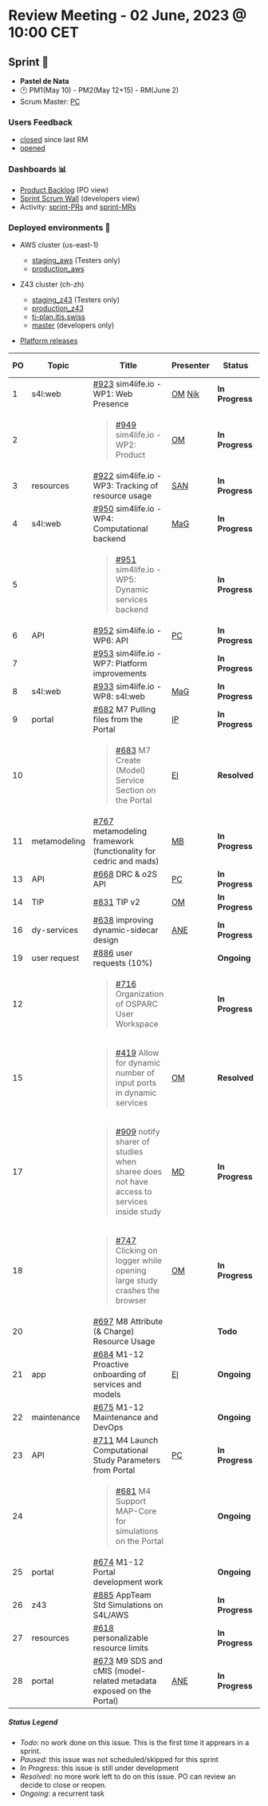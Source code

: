 # Review Meeting - 02 June, 2023 @ 10:00 CET

## Sprint 🏃
- **Pastel de Nata**
- 🕐 PM1(May 10) - PM2(May 12+15) - RM(June 2)
- Scrum Master: [PC]

### Users Feedback

- [closed](https://github.com/issues?q=is%3Aissue+user%3AITISFoundation+archived%3Afalse+is%3Aclosed+label%3AFeedback+closed%3A%3E2023-05-01+) since last RM
- [opened](https://github.com/ITISFoundation/osparc-issues/issues?q=is%3Aissue+is%3Aopen+sort%3Areactions)

### Dashboards 📊

- [Product Backlog](https://github.com/orgs/ITISFoundation/projects/3) (PO view)
- [Sprint Scrum Wall](https://github.com/orgs/ITISFoundation/projects/9) (developers view)
- Activity: [sprint-PRs](https://github.com/pulls?q=is%3Apr+user%3AITISFoundation+archived%3Afalse+milestone%3A%22Jelly+Beans%22) and [sprint-MRs](https://git.speag.com/groups/oSparc/-/merge_requests)

### Deployed environments 🚀

- AWS cluster (us-east-1)
  - [staging_aws](https://staging.osparc.io) (Testers only)
  - [production_aws](https://osparc.io)
- Z43 cluster (ch-zh)
  - [staging_z43](http://osparc-staging.speag.com) (Testers only)
  - [production_z43](http://osparc.speag.com)
  - [ti-plan.itis.swiss](http://ti-plan.itis.swiss)
  - [master](https://osparc-master.speag.com) (developers only)

- [Platform releases](https://github.com/ITISFoundation/osparc-simcore/releases)


|PO|Topic|Title|Presenter|Status|Duration|Start-Time|
|--|--|--|--|--|--|--|
|1|s4l:web|[#923] sim4life.io - WP1:  Web Presence| [OM] [Nik]  |**In Progress**| 5' ||
|2||<blockquote>[#949] sim4life.io - WP2: Product</blockquote>| [OM] |**In Progress**| 3' ||
|3|resources|[#922] sim4life.io - WP3: Tracking of resource usage| [SAN] |**In Progress**| 4' (SAN) ||
|4|s4l:web|[#950] sim4life.io - WP4: Computational backend| [MaG] |**In Progress**| 8' (SAN) ||
|5||<blockquote>[#951] sim4life.io - WP5: Dynamic services backend</blockquote>||**In Progress**|||
|6|API|[#952] sim4life.io - WP6: API| [PC] |**In Progress**| 3' ||
|7||[#953] sim4life.io -  WP7: Platform improvements| |**In Progress**|||
|8|s4l:web|[#933] sim4life.io - WP8: s4l:web| [MaG] |**In Progress**| 2'||
|9|portal|[#682] M7 Pulling files from the Portal| [IP] |**In Progress**| ||
|10||<blockquote>[#683] M7 Create (Model) Service Section on the Portal</blockquote>| [EI] |**Resolved**| 1'||
|11|metamodeling|[#767] metamodeling framework (functionality for cedric and mads)| [MB] |**In Progress**|  ||
|13|API|[#668] DRC & o2S API| [PC] |**In Progress**| 1' ||
|14|TIP|[#831] TIP v2| [OM] |**In Progress**| 2' | |
|16|dy-services|[#638] improving dynamic-sidecar design| [ANE] |**In Progress**|||
|19|user request|[#886] user requests (10%)| |**Ongoing**|||
|12||<blockquote>[#716] Organization of OSPARC User Workspace</blockquote>| |**In Progress**|||
|15||<blockquote>[#419] Allow for dynamic number of input ports in dynamic services</blockquote>| [OM] |**Resolved**| 3' ||  
|17||<blockquote>[#909] notify sharer of studies when sharee does not have access to services inside study</blockquote>| [MD] |**In Progress**|||
|18||<blockquote>[#747] Clicking on logger while opening large study crashes the browser</blockquote>| [OM] |**In Progress**| 1' ||
|20||[#697] M8 Attribute (& Charge) Resource Usage||**Todo**|||
|21|app|[#684] M1-12 Proactive onboarding of services and models|[EI]|**Ongoing**|3'||
|22|maintenance|[#675] M1-12 Maintenance and DevOps||**Ongoing**|||
|23|API|[#711] M4 Launch Computational Study Parameters from Portal| [PC] |**In Progress**| 2' ||
|24||<blockquote>[#681] M4 Support MAP-Core for simulations on the Portal</blockquote>| |**Ongoing**|||
|25|portal|[#674] M1-12 Portal development work ||**Ongoing**|||
|26|z43|[#885] AppTeam Std Simulations on S4L/AWS||**In Progress**|||
|27|resources|[#618] personalizable resource limits||**In Progress**|||
|28|portal|[#673] M9 SDS and cMIS (model-related metadata exposed on the Portal)| [ANE] |**In Progress**|||



##### Status Legend

- _Todo_: no work done on this issue. This is the first time it apprears in a sprint.
- _Paused_: this issue was not scheduled/skipped for this sprint
- _In Progress_: this issue is still under development
- _Resolved_: no more work left to do on this issue. PO can review an decide to close or reopen.
- _Ongoing_: a recurrent task

[online]: http://status.osparc.io/
[operational]: https://git.speag.com/oSparc/e2e-testing/-/pipelines
[performant]: https://git.speag.com/oSparc/e2e-portal-testing/-/pipelines


[#923]: https://github.com/ITISFoundation/osparc-issues/issues/923
[#949]: https://github.com/ITISFoundation/osparc-issues/issues/949
[#922]: https://github.com/ITISFoundation/osparc-issues/issues/922
[#950]: https://github.com/ITISFoundation/osparc-issues/issues/950
[#951]: https://github.com/ITISFoundation/osparc-issues/issues/951
[#952]: https://github.com/ITISFoundation/osparc-issues/issues/952
[#953]: https://github.com/ITISFoundation/osparc-issues/issues/953
[#933]: https://github.com/ITISFoundation/osparc-issues/issues/933
[#682]: https://github.com/ITISFoundation/osparc-issues/issues/682
[#683]: https://github.com/ITISFoundation/osparc-issues/issues/683
[#767]: https://github.com/ITISFoundation/osparc-issues/issues/767
[#716]: https://github.com/ITISFoundation/osparc-issues/issues/716
[#668]: https://github.com/ITISFoundation/osparc-issues/issues/668
[#831]: https://github.com/ITISFoundation/osparc-issues/issues/831
[#419]: https://github.com/ITISFoundation/osparc-issues/issues/419
[#638]: https://github.com/ITISFoundation/osparc-issues/issues/638
[#909]: https://github.com/ITISFoundation/osparc-issues/issues/909
[#747]: https://github.com/ITISFoundation/osparc-issues/issues/747
[#886]: https://github.com/ITISFoundation/osparc-issues/issues/886
[#697]: https://github.com/ITISFoundation/osparc-issues/issues/697
[#684]: https://github.com/ITISFoundation/osparc-issues/issues/684
[#675]: https://github.com/ITISFoundation/osparc-issues/issues/675
[#711]: https://github.com/ITISFoundation/osparc-issues/issues/711
[#681]: https://github.com/ITISFoundation/osparc-issues/issues/681
[#674]: https://github.com/ITISFoundation/osparc-issues/issues/674
[#885]: https://github.com/ITISFoundation/osparc-issues/issues/885
[#618]: https://github.com/ITISFoundation/osparc-issues/issues/618
[#673]: https://github.com/ITISFoundation/osparc-issues/issues/673

[MD]:https://github.com/matusdrobuliak66
[ALL]:https://github.com/Surfict
[ANE]:https://github.com/GitHK
[BL]:https://github.com/dyollb
[CR]:https://github.com/colinRawlings
[DK]:https://github.com/mrnicegyu11
[EI]:https://github.com/elisabettai
[IP]:https://github.com/ignapas
[MaG]:https://github.com/mguidon
[OM]:https://github.com/odeimaiz
[PC]:https://github.com/pcrespov
[SAN]:https://github.com/sanderegg
[EO]:https://github.com/eofli
[MB]:https://github.com/BouldiMelina
[CF]:https://github.com/cosfor1
[HBS]:https://github.com/habz-bs
[MB]:https://github.com/bisgaard-itis
[Nik]:https://github.com/drniiken
